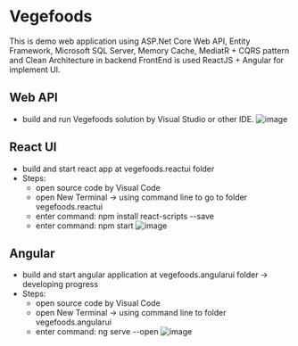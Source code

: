 # Vegefoods
This is demo web application using ASP.Net Core Web API, Entity Framework, Microsoft SQL Server, Memory Cache, MediatR + CQRS pattern and Clean Architecture in backend 
FrontEnd is used ReactJS + Angular for implement UI.
## Web API
- build and run Vegefoods solution by Visual Studio or other IDE.
![image](https://github.com/manvominh/Vegefoods/assets/133474782/a1a96859-afbd-41c2-93f3-18e5cba4811a)
## React UI
- build and start react app at vegefoods.reactui folder
- Steps:
  * open source code by Visual Code
  * open New Terminal -> using command line to go to folder vegefoods.reactui
  * enter command: npm install react-scripts --save
  * enter command: npm start
![image](https://github.com/manvominh/Vegefoods/assets/133474782/586abb3e-aa8c-4ef8-a34a-9bae09fd08f7)

## Angular
- build and start angular application at vegefoods.angularui folder -> developing progress
- Steps:
  * open source code by Visual Code
  * open New Terminal -> using command line to folder vegefoods.angularui    
  * enter command: ng serve --open
  ![image](https://github.com/manvominh/Vegefoods/assets/133474782/9d775e90-a293-4695-b0be-8de7ec4b4270)

